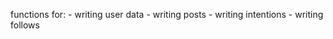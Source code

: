 functions for:
    - writing user data
    - writing posts
    - writing intentions
    - writing follows
